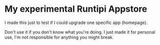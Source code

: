 # My experimental Runtipi Appstore

I made this just to test if I could upgrade one specific app (homepage).

Don't use it if you don't know what you're doing. I just made it for personal use, I'm not responsible for anything you might break.
